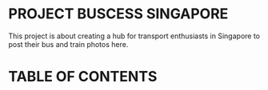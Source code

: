 # PROJECT BUSCESS SINGAPORE
This project is about creating a hub for transport enthusiasts in Singapore to post their bus and train photos here.

# TABLE OF CONTENTS